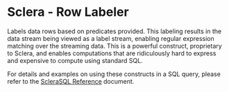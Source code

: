 # Sclera - Row Labeler

Labels data rows based on predicates provided. This labeling results in the data stream being viewed as a label stream, enabling regular expression matching over the streaming data. This is a powerful construct, proprietary to Sclera, and enables computations that are ridiculously hard to express and expensive to compute using standard SQL.

For details and examples on using these constructs in a SQL query, please refer to the [ScleraSQL Reference](https://www.scleradb.com/doc/ref/sqlextordered) document.
